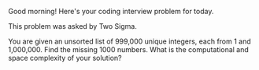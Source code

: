Good morning! Here's your coding interview problem for today.

This problem was asked by Two Sigma.

You are given an unsorted list of 999,000 unique integers, each from 1 and
1,000,000. Find the missing 1000 numbers. What is the computational and space
complexity of your solution?


